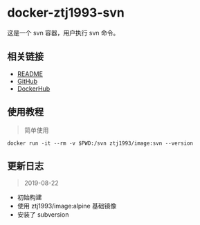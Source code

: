 # docker-ztj1993-svn

这是一个 svn 容器，用户执行 svn 命令。

## 相关链接
- [README](https://github.com/ztj1993/dockerfiles/blob/master/svn/README.md)
- [GitHub](https://github.com/ztj1993/dockerfiles/tree/master/svn)
- [DockerHub](https://hub.docker.com/r/ztj1993/image)

## 使用教程

> 简单使用

```
docker run -it --rm -v $PWD:/svn ztj1993/image:svn --version
```

## 更新日志

> 2019-08-22

- 初始构建
- 使用 ztj1993/image:alpine 基础镜像
- 安装了 subversion
